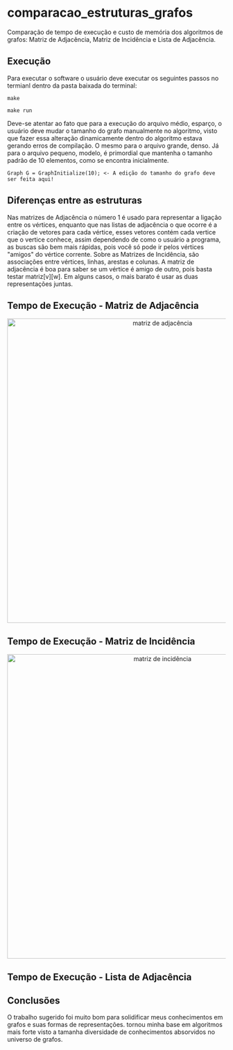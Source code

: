 # comparacao_estruturas_grafos
Comparação de tempo de execução e custo de memória dos algoritmos de grafos: Matriz de Adjacência, Matriz de Incidência e Lista de Adjacência.

<h2>Execução</h2>

Para executar o software o usuário deve executar os seguintes passos no termianl dentro da pasta baixada do terminal:

~~~
make 

make run
~~~

Deve-se atentar ao fato que para a execução do arquivo médio, esparço, o usuário deve mudar o tamanho do grafo manualmente no algoritmo, visto que fazer essa alteração dinamicamente dentro do algoritmo estava gerando erros de compilação. O mesmo para o arquivo grande, denso. Já para o arquivo pequeno, modelo, é primordial que mantenha o tamanho padrão de 10 elementos, como se encontra inicialmente.

~~~
Graph G = GraphInitialize(10); <- A edição do tamanho do grafo deve ser feita aqui!
~~~

<h2>Diferenças entre as estruturas</h2>

Nas matrizes de Adjacência o número 1 é usado para representar a ligação entre os vértices, enquanto que nas listas de adjacência o que ocorre é a criação de vetores para cada vértice, esses vetores contém cada vertice que o vertice conhece, assim dependendo de como o usuário a programa, as buscas são bem mais rápidas, pois você só pode ir pelos vértices "amigos" do vértice corrente. Sobre as Matrizes de Incidência, são associações entre vértices, linhas, arestas e colunas. A matriz de adjacência é boa para saber se um vértice é amigo de outro, pois basta testar matriz[v][w]. Em alguns casos, o mais barato é usar as duas representações juntas.

<h2>Tempo de Execução - Matriz de Adjacência</h2>
<p align = "center">
    <img src="https://github.com/leonardo8787/comparacao_de_estruturas_em_grafos/blob/main/estruturas/imagens/Matriz%20de%20Adjac%C3%AAncia.png" alt="matriz de adjacência" width="700"></img>
</p>
<h2>Tempo de Execução - Matriz de Incidência</h2>
<p align = "center">
    <img src="https://github.com/leonardo8787/comparacao_de_estruturas_em_grafos/blob/main/estruturas/imagens/matriz%20de%20Incid%C3%AAncia.png" alt="matriz de incidência" width="700"></img>
</p>
<h2>Tempo de Execução - Lista de Adjacência</h2>

<h2>Conclusões</h2>

O trabalho sugerido foi muito bom para solidificar meus conhecimentos em grafos e suas formas de representações. tornou minha base em algoritmos mais forte visto a tamanha diversidade de conhecimentos absorvidos no universo de grafos.
